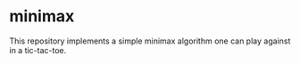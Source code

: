 # minimax
This repository implements a simple minimax algorithm one can play against in a tic-tac-toe.
